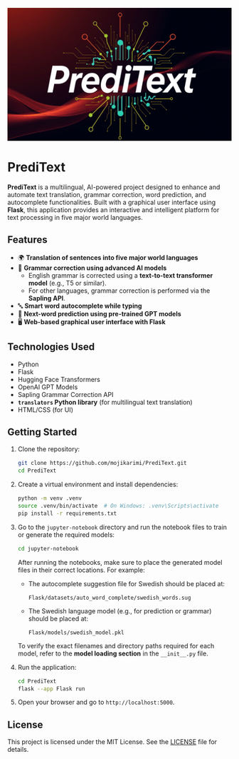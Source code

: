 ![PrediTexr-Image-WallPaper](PrediText/Flask/static/image-app/wall.png)
# PrediText

**PrediText** is a multilingual, AI-powered project designed to enhance and automate text translation, grammar correction, word prediction, and autocomplete functionalities. Built with a graphical user interface using **Flask**, this application provides an interactive and intelligent platform for text processing in five major world languages.

## Features

- 🌍 **Translation of sentences into five major world languages**
- 📝 **Grammar correction using advanced AI models**
    - English grammar is corrected using a **text-to-text transformer model** (e.g., T5 or similar).
    - For other languages, grammar correction is performed via the **Sapling API**.
- 🔤 **Smart word autocomplete while typing**
- 🤖 **Next-word prediction using pre-trained GPT models**
- 🖥️ **Web-based graphical user interface with Flask**

## Technologies Used

- Python
- Flask
- Hugging Face Transformers
- OpenAI GPT Models
- Sapling Grammar Correction API
- **`translators` Python library** (for multilingual text translation)
- HTML/CSS (for UI)

## Getting Started

1. Clone the repository:
    ```bash
    git clone https://github.com/mojikarimi/PrediText.git
    cd PrediText
    ```

2. Create a virtual environment and install dependencies:
    ```bash
    python -m venv .venv
    source .venv/bin/activate  # On Windows: .venv\Scripts\activate
    pip install -r requirements.txt
    ```
3. Go to the `jupyter-notebook` directory and run the notebook files to train or generate the required models:
    ```bash
    cd jupyter-notebook
    ```

    After running the notebooks, make sure to place the generated model files in their correct locations. For example:

    - The autocomplete suggestion file for Swedish should be placed at:
      ```
      Flask/datasets/auto_word_complete/swedish_words.sug
      ```

    - The Swedish language model (e.g., for prediction or grammar) should be placed at:
      ```
      Flask/models/swedish_model.pkl
      ```

    To verify the exact filenames and directory paths required for each model, refer to the **model loading section** in the `__init__.py` file.
4. Run the application:
    ```bash
   cd PrediText
   flask --app Flask run
    ```

5. Open your browser and go to `http://localhost:5000`.


## License

This project is licensed under the MIT License. See the [LICENSE](./LICENSE) file for details.
